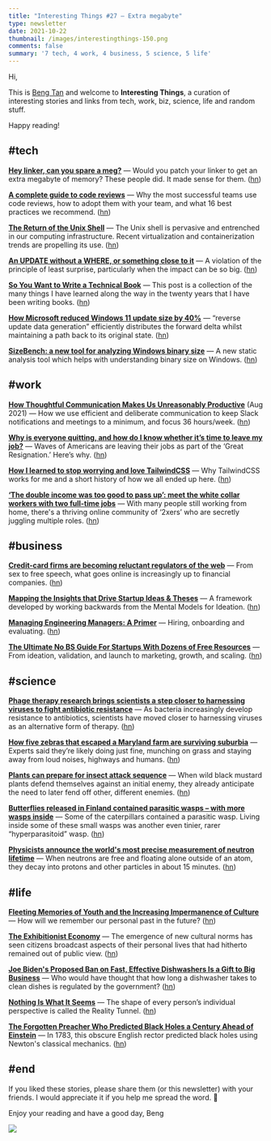 ```yaml
---
title: "Interesting Things #27 — Extra megabyte"
type: newsletter
date: 2021-10-22
thumbnail: /images/interestingthings-150.png
comments: false
summary: '7 tech, 4 work, 4 business, 5 science, 5 life'
---
```


Hi,

This is [Beng Tan](https://bengtan.com/about/) and welcome to **Interesting Things**, a curation of interesting stories and links from tech, work, biz, science, life and random stuff.

Happy reading!


## #tech

**[Hey linker, can you spare a meg?](https://tailscale.com/blog/go-linker/?utm_source=bengtan.com/interesting-things/027)** — Would you patch your linker to get an extra megabyte of memory? These people did. It made sense for them. ([hn](https://news.ycombinator.com/item?id=28800742))

**[A complete guide to code reviews](https://www.swarmia.com/blog/a-complete-guide-to-code-reviews/?utm_source=bengtan.com/interesting-things/027)** — Why the most successful teams use code reviews, how to adopt them with your team, and what 16 best practices we recommend. ([hn](https://news.ycombinator.com/item?id=28839682))

**[The Return of the Unix Shell](https://blog.sigplan.org/2021/10/12/the-return-of-the-unix-shell/?utm_source=bengtan.com/interesting-things/027)** — The Unix shell is pervasive and entrenched in our computing infrastructure. Recent virtualization and containerization trends are propelling its use. ([hn](https://news.ycombinator.com/item?id=28864037))

**[An UPDATE without a WHERE, or something close to it](https://rachelbythebay.com/w/2021/10/12/break/?utm_source=bengtan.com/interesting-things/027)** — A violation of the principle of least surprise, particularly when the impact can be so big. ([hn](https://news.ycombinator.com/item?id=28848203))

**[So You Want to Write a Technical Book](http://terathon.com/blog/so-you-want-to-write-a-technical-book/?utm_source=bengtan.com/interesting-things/027)** — This post is a collection of the many things I have learned along the way in the twenty years that I have been writing books. ([hn](https://news.ycombinator.com/item?id=28879732))

**[How Microsoft reduced Windows 11 update size by 40%](https://techcommunity.microsoft.com/t5/windows-it-pro-blog/how-microsoft-reduced-windows-11-update-size-by-40/ba-p/2839794?utm_source=bengtan.com/interesting-things/027)** — “reverse update data generation” efficiently distributes the forward delta whilst maintaining a path back to its original state. ([hn](https://news.ycombinator.com/item?id=28859797))

**[SizeBench: a new tool for analyzing Windows binary size](https://devblogs.microsoft.com/performance-diagnostics/sizebench-a-new-tool-for-analyzing-windows-binary-size/?utm_source=bengtan.com/interesting-things/027)** — A new static analysis tool which helps with understanding binary size on Windows. ([hn](https://news.ycombinator.com/item?id=28858896))


## #work

**[How Thoughtful Communication Makes Us Unreasonably Productive](https://www.ashbyhq.com/culture/blog/thoughtful-communication?utm_source=bengtan.com/interesting-things/027)** (Aug 2021) — How we use efficient and deliberate communication to keep Slack notifications and meetings to a minimum, and focus 36 hours/week. ([hn](https://news.ycombinator.com/item?id=28865581))

**[Why is everyone quitting, and how do I know whether it’s time to leave my job?](https://www.washingtonpost.com/business/2021/10/13/great-resignation-faq-quit-your-job/?utm_source=bengtan.com/interesting-things/027)** — Waves of Americans are leaving their jobs as part of the ‘Great Resignation.’ Here’s why. ([hn](https://news.ycombinator.com/item?id=28876814))

**[How I learned to stop worrying and love TailwindCSS](https://blog.ohmysmtp.com/blog/why-i-use-tailwindcss/?utm_source=bengtan.com/interesting-things/027)** — Why TailwindCSS works for me and a short history of how we all ended up here. ([hn](https://news.ycombinator.com/item?id=28833449))

**[‘The double income was too good to pass up’: meet the white collar workers with two full-time jobs](https://www.telegraph.co.uk/education-and-careers/2021/10/13/double-income-good-pass-meet-white-collar-workers-two-full-time/?utm_source=bengtan.com/interesting-things/027)** — With many people still working from home, there's a thriving online community of ‘2xers’ who are secretly juggling multiple roles. ([hn](https://news.ycombinator.com/item?id=28858527))


## #business

**[Credit-card firms are becoming reluctant regulators of the web](https://www.economist.com/finance-and-economics/credit-card-firms-are-becoming-reluctant-regulators-of-the-web/21805450?utm_source=bengtan.com/interesting-things/027)** — From sex to free speech, what goes online is increasingly up to financial companies. ([hn](https://news.ycombinator.com/item?id=28856703))

**[Mapping the Insights that Drive Startup Ideas & Theses](https://newsletter.sandhill.io/p/insights-that-drive-ideation?utm_source=bengtan.com/interesting-things/027)** — A framework developed by working backwards from the Mental Models for Ideation. ([hn](https://news.ycombinator.com/item?id=28867852))

**[Managing Engineering Managers: A Primer](https://staysaasy.com/management/2021/10/14/Managing-Managers.html?utm_source=bengtan.com/interesting-things/027)** — Hiring, onboarding and evaluating. ([hn](https://news.ycombinator.com/item?id=28862199))

**[The Ultimate No BS Guide For Startups With Dozens of Free Resources](https://balanced-walk-789.notion.site/The-Ultimate-No-BS-Guide-For-Startups-With-Dozens-of-Free-Resources-From-Ideation-Validation-and--0a5450b5e6ef48c59b30f8f744691487?utm_source=bengtan.com/interesting-things/027)** — From ideation, validation, and launch to marketing, growth, and scaling. ([hn](https://news.ycombinator.com/item?id=28853809))


## #science

**[Phage therapy research brings scientists a step closer to harnessing viruses to fight antibiotic resistance](https://phys.org/news/2021-10-phage-therapy-scientists-closer-harnessing.html?utm_source=bengtan.com/interesting-things/027)** — As bacteria increasingly develop resistance to antibiotics, scientists have moved closer to harnessing viruses as an alternative form of therapy. ([hn](https://news.ycombinator.com/item?id=28843180))

**[How five zebras that escaped a Maryland farm are surviving suburbia](https://www.washingtonpost.com/dc-md-va/2021/10/13/zebras-escape-maryland-farm-upper-marlboro/?utm_source=bengtan.com/interesting-things/027)** — Experts said they’re likely doing just fine, munching on grass and staying away from loud noises, highways and humans. ([hn](https://news.ycombinator.com/item?id=28855768))

**[Plants can prepare for insect attack sequence](https://phys.org/news/2021-10-insect-sequence.html?utm_source=bengtan.com/interesting-things/027)** — When wild black mustard plants defend themselves against an initial enemy, they already anticipate the need to later fend off other, different enemies. ([hn](https://news.ycombinator.com/item?id=28879945))

**[Butterflies released in Finland contained parasitic wasps – with more wasps inside](https://www.theguardian.com/environment/2021/sep/14/butterflies-finland-parasitic-wasps?utm_source=bengtan.com/interesting-things/027)** — Some of the caterpillars contained a parasitic wasp. Living inside some of these small wasps was another even tinier, rarer “hyperparasitoid” wasp. ([hn](https://news.ycombinator.com/item?id=28861899))

**[Physicists announce the world's most precise measurement of neutron lifetime](https://phys.org/news/2021-10-physicists-world-precise-neutron-lifetime.html?utm_source=bengtan.com/interesting-things/027)** — When neutrons are free and floating alone outside of an atom, they decay into protons and other particles in about 15 minutes. ([hn](https://news.ycombinator.com/item?id=28853262))


## #life

**[Fleeting Memories of Youth and the Increasing Impermanence of Culture](https://datagubbe.se/fleeting/?utm_source=bengtan.com/interesting-things/027)** —  How will we remember our personal past in the future? ([hn](https://news.ycombinator.com/item?id=28833296))

**[The Exhibitionist Economy](https://quillette.com/2021/10/15/the-exhibitionist-economy/?utm_source=bengtan.com/interesting-things/027)** — The emergence of new cultural norms has seen citizens broadcast aspects of their personal lives that had hitherto remained out of public view. ([hn](https://news.ycombinator.com/item?id=28893890))

**[Joe Biden's Proposed Ban on Fast, Effective Dishwashers Is a Gift to Big Business](https://reason.com/2021/10/15/joe-bidens-proposed-ban-on-fast-effective-dishwashers-is-a-gift-to-big-business/?utm_source=bengtan.com/interesting-things/027)** — Who would have thought that how long a dishwasher takes to clean dishes is regulated by the government? ([hn](https://news.ycombinator.com/item?id=28878831))

**[Nothing Is What It Seems](https://models.substack.com/p/nothing-is-what-it-seems-?utm_source=bengtan.com/interesting-things/027)** — The shape of every person’s individual perspective is called the Reality Tunnel. ([hn](https://news.ycombinator.com/item?id=28876617))

**[The Forgotten Preacher Who Predicted Black Holes a Century Ahead of Einstein](https://interestingengineering.com/forgotten-preacher-predicts-black-holes-a-century-before-einstein?utm_source=bengtan.com/interesting-things/027)** — In 1783, this obscure English rector predicted black holes using Newton's classical mechanics. ([hn](https://news.ycombinator.com/item?id=28860091))


## #end

If you liked these stories, please share them (or this newsletter) with your friends. I would appreciate it if you help me spread the word. 🙏

Enjoy your reading and have a good day,
Beng

![](https://bengtan.com/images/portrait-40.png)


